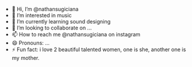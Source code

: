 - 👋 Hi, I’m @nathansugiciana
- 👀 I’m interested in music
- 🌱 I’m currently learning sound designing
- 💞️ I’m looking to collaborate on ...
- 📫 How to reach me @nathansugiciana on instagram
- 😄 Pronouns: ...
- ⚡ Fun fact: i love 2 beautiful talented women, one is she, another one is my mother.

<!---
nathansugiciana/nathansugiciana is a ✨ special ✨ repository because its `README.md` (this file) appears on your GitHub profile.
You can click the Preview link to take a look at your changes.
--->
